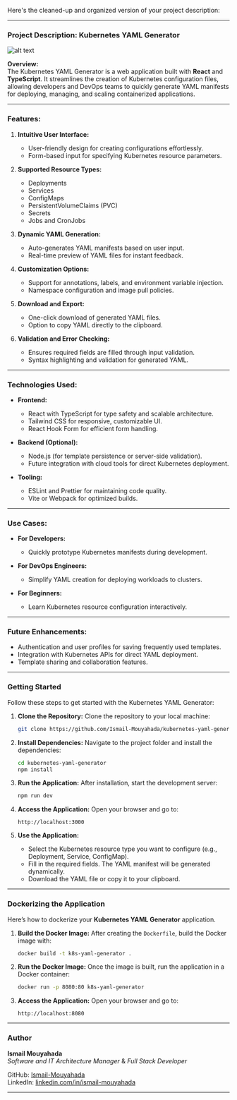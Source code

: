 Here's the cleaned-up and organized version of your project description:

---

### **Project Description: Kubernetes YAML Generator**

![alt text]([screens/image.png](https://github.com/Ismail-Mouyahada/Generateur-YAML-Kubernetes/blob/main/screens/screen.png))

**Overview:**  
The Kubernetes YAML Generator is a web application built with **React** and **TypeScript**. It streamlines the creation of Kubernetes configuration files, allowing developers and DevOps teams to quickly generate YAML manifests for deploying, managing, and scaling containerized applications.

---

### **Features:**
1. **Intuitive User Interface:**
   - User-friendly design for creating configurations effortlessly.
   - Form-based input for specifying Kubernetes resource parameters.

2. **Supported Resource Types:**
   - Deployments
   - Services
   - ConfigMaps
   - PersistentVolumeClaims (PVC)
   - Secrets
   - Jobs and CronJobs

3. **Dynamic YAML Generation:**
   - Auto-generates YAML manifests based on user input.
   - Real-time preview of YAML files for instant feedback.

4. **Customization Options:**
   - Support for annotations, labels, and environment variable injection.
   - Namespace configuration and image pull policies.

5. **Download and Export:**
   - One-click download of generated YAML files.
   - Option to copy YAML directly to the clipboard.

6. **Validation and Error Checking:**
   - Ensures required fields are filled through input validation.
   - Syntax highlighting and validation for generated YAML.

---

### **Technologies Used:**
- **Frontend:**
  - React with TypeScript for type safety and scalable architecture.
  - Tailwind CSS for responsive, customizable UI.
  - React Hook Form for efficient form handling.

- **Backend (Optional):**
  - Node.js (for template persistence or server-side validation).
  - Future integration with cloud tools for direct Kubernetes deployment.

- **Tooling:**
  - ESLint and Prettier for maintaining code quality.
  - Vite or Webpack for optimized builds.

---

### **Use Cases:**
- **For Developers:**
  - Quickly prototype Kubernetes manifests during development.
  
- **For DevOps Engineers:**
  - Simplify YAML creation for deploying workloads to clusters.

- **For Beginners:**
  - Learn Kubernetes resource configuration interactively.

---

### **Future Enhancements:**
- Authentication and user profiles for saving frequently used templates.
- Integration with Kubernetes APIs for direct YAML deployment.
- Template sharing and collaboration features.

---

### **Getting Started**

Follow these steps to get started with the Kubernetes YAML Generator:

1. **Clone the Repository:**
   Clone the repository to your local machine:
   ```bash
   git clone https://github.com/Ismail-Mouyahada/kubernetes-yaml-generator.git
   ```

2. **Install Dependencies:**
   Navigate to the project folder and install the dependencies:
   ```bash
   cd kubernetes-yaml-generator
   npm install
   ```

3. **Run the Application:**
   After installation, start the development server:
   ```bash
   npm run dev
   ```

4. **Access the Application:**
   Open your browser and go to:
   ```
   http://localhost:3000
   ```

5. **Use the Application:**
   - Select the Kubernetes resource type you want to configure (e.g., Deployment, Service, ConfigMap).
   - Fill in the required fields. The YAML manifest will be generated dynamically.
   - Download the YAML file or copy it to your clipboard.

---

### **Dockerizing the Application**

Here’s how to dockerize your **Kubernetes YAML Generator** application.

1. **Build the Docker Image:**
   After creating the `Dockerfile`, build the Docker image with:
   ```bash
   docker build -t k8s-yaml-generator .
   ```

2. **Run the Docker Image:**
   Once the image is built, run the application in a Docker container:
   ```bash
   docker run -p 8080:80 k8s-yaml-generator
   ```

3. **Access the Application:**
   Open your browser and go to:
   ```
   http://localhost:8080
   ```

---

### **Author**

**Ismail Mouyahada**  
*Software and IT Architecture Manager* & *Full Stack Developer*  

GitHub: [Ismail-Mouyahada](https://github.com/Ismail-Mouyahada)  
LinkedIn: [linkedin.com/in/ismail-mouyahada](https://linkedin.com/in/ismail-mouyahada)

---
 
